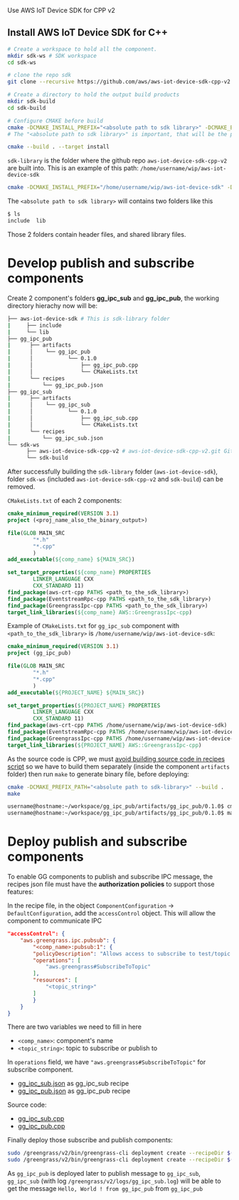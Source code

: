 Use AWS IoT Device SDK for CPP v2

## Install AWS IoT Device SDK for C++

```sh
# Create a workspace to hold all the component.
mkdir sdk-ws # SDK workspace
cd sdk-ws

# clone the repo sdk
git clone --recursive https://github.com/aws/aws-iot-device-sdk-cpp-v2.git

# Create a directory to hold the output build products
mkdir sdk-build
cd sdk-build

# Configure CMAKE before build
cmake -DCMAKE_INSTALL_PREFIX="<absolute path to sdk library>" -DCMAKE_BUILD_TYPE="Debug" ../aws-iot-device-sdk-cpp-v2
# The "<absolute path to sdk library>" is important, that will be the place for us to link to all the output libraries component

cmake --build . --target install
```
``sdk-library`` is the folder where the github repo ``aws-iot-device-sdk-cpp-v2`` are built into. This is an example of this path: ``/home/username/wip/aws-iot-device-sdk``

```sh
cmake -DCMAKE_INSTALL_PREFIX="/home/username/wip/aws-iot-device-sdk" -DCMAKE_BUILD_TYPE="Debug" ../aws-iot-device-sdk-cpp-v2
```

The ```<absolute path to sdk library>``` will contains two folders like this
```sh
$ ls
include  lib
```
Those 2 folders contain header files, and shared library files.
# Develop publish and subscribe components

Create 2 component's folders **gg_ipc_sub** and **gg_ipc_pub**, the working directory hierachy now will be:

```sh
├── aws-iot-device-sdk # This is sdk-library folder
|     ├── include
|     └── lib
├── gg_ipc_pub
|      ├── artifacts
|      │    └── gg_ipc_pub
|      │           └── 0.1.0
|      │               ├── gg_ipc_pub.cpp
|      │               └── CMakeLists.txt
|      └── recipes
|          └── gg_ipc_pub.json
├── gg_ipc_sub
|      ├── artifacts
|      │    └── gg_ipc_sub
|      │           └── 0.1.0
|      │               ├── gg_ipc_sub.cpp
|      │               └── CMakeLists.txt
|      └── recipes
|          └── gg_ipc_sub.json
└── sdk-ws
      ├── aws-iot-device-sdk-cpp-v2 # aws-iot-device-sdk-cpp-v2.git Github repo
      └── sdk-build
```
After successfully building the ``sdk-library`` folder (``aws-iot-device-sdk``), folder ``sdk-ws`` (included ``aws-iot-device-sdk-cpp-v2`` and ``sdk-build``) can be removed.

``CMakeLists.txt`` of each 2 components:
```cmake
cmake_minimum_required(VERSION 3.1)
project (<proj_name_also_the_binary_output>)

file(GLOB MAIN_SRC
        "*.h"
        "*.cpp"
        )
add_executable(${comp_name} ${MAIN_SRC})

set_target_properties(${comp_name} PROPERTIES
        LINKER_LANGUAGE CXX
        CXX_STANDARD 11)
find_package(aws-crt-cpp PATHS <path_to_the_sdk_library>)
find_package(EventstreamRpc-cpp PATHS <path_to_the_sdk_library>)
find_package(GreengrassIpc-cpp PATHS <path_to_the_sdk_library>)
target_link_libraries(${comp_name} AWS::GreengrassIpc-cpp)
```
Example of ``CMakeLists.txt`` for ``gg_ipc_sub`` component with ``<path_to_the_sdk_library>`` is ``/home/username/wip/aws-iot-device-sdk``:

```cmake
cmake_minimum_required(VERSION 3.1)
project (gg_ipc_pub)

file(GLOB MAIN_SRC
        "*.h"
        "*.cpp"
        )
add_executable(${PROJECT_NAME} ${MAIN_SRC})

set_target_properties(${PROJECT_NAME} PROPERTIES
        LINKER_LANGUAGE CXX
        CXX_STANDARD 11)
find_package(aws-crt-cpp PATHS /home/username/wip/aws-iot-device-sdk)
find_package(EventstreamRpc-cpp PATHS /home/username/wip/aws-iot-device-sdk)
find_package(GreengrassIpc-cpp PATHS /home/username/wip/aws-iot-device-sdk)
target_link_libraries(${PROJECT_NAME} AWS::GreengrassIpc-cpp)
```
As the source code is CPP, we must [avoid building source code in recipes script](https://github.com/TranPhucVinh/Linux-Shell/blob/master/Platforms%20interaction/AWS/Greengrass/C%20source%20code%20component.md#avoid-building-source-code-in-recipes-script) so we have to build them separately (inside the component ``artifacts`` folder) then run ``make`` to generate binary file, before deploying:

```sh
cmake -DCMAKE_PREFIX_PATH="<absolute path to sdk-library>" --build .
make
```
```sh
username@hostname:~/workspace/gg_ipc_pub/artifacts/gg_ipc_pub/0.1.0$ cmake -DCMAKE_PREFIX_PATH="/home/username/wip/aws-iot-device-sdk" --build .
username@hostname:~/workspace/gg_ipc_pub/artifacts/gg_ipc_pub/0.1.0$ make
```
# Deploy publish and subscribe components

To enable GG components to publish and subscribe IPC message, the recipes json file must have the **authorization policies** to support those features:

In the recipe file, in the object ``ComponentConfiguration`` -> ``DefaultConfiguration``, add the ``accessControl`` object. This will allow the component to communicate IPC

```json
"accessControl": {
    "aws.greengrass.ipc.pubsub": {
        "<comp_name>:pubsub:1": {
        "policyDescription": "Allows access to subscribe to test/topic.",
        "operations": [
            "aws.greengrass#SubscribeToTopic"
        ],
        "resources": [
            "<topic_string>"
        ]
        }
    }
}
```
There are two variables we need to fill in here
* ``<comp_name>``: component's name
* ``<topic_string>``: topic to subscribe or publish to

In ``operations`` field, we have ``"aws.greengrass#SubscribeToTopic"`` for subscribe component.

* [gg_ipc_sub.json](gg_ipc_sub.json) as gg_ipc_sub recipe
* [gg_ipc_pub.json](gg_ipc_pub.json) as gg_ipc_pub recipe

Source code:

* [gg_ipc_sub.cpp](gg_ipc_sub.cpp)
* [gg_ipc_pub.cpp](gg_ipc_pub.cpp)

Finally deploy those subscribe and publish components:

```sh
sudo /greengrass/v2/bin/greengrass-cli deployment create --recipeDir $(pwd)/recipes --artifactDir $(pwd)/artifacts --merge "gg_ipc_sub=0.1.0"
sudo /greengrass/v2/bin/greengrass-cli deployment create --recipeDir $(pwd)/recipes --artifactDir $(pwd)/artifacts --merge "gg_ipc_pub=0.1.0"
```

As ``gg_ipc_pub`` is deployed later to publish message to ``gg_ipc_sub``, ``gg_ipc_sub`` (with log ``/greengrass/v2/logs/gg_ipc_sub.log``) will be able to get the message ``Hello, World ! from gg_ipc_pub`` from ``gg_ipc_pub``

